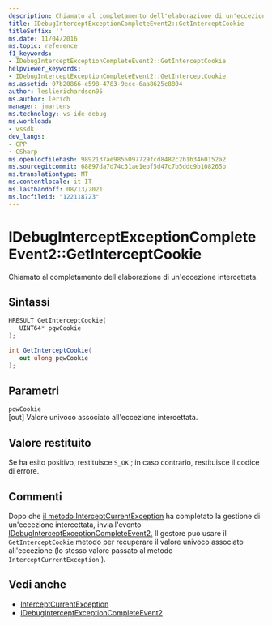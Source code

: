 ```yaml
---
description: Chiamato al completamento dell'elaborazione di un'eccezione intercettata.
title: IDebugInterceptExceptionCompleteEvent2::GetInterceptCookie
titleSuffix: ''
ms.date: 11/04/2016
ms.topic: reference
f1_keywords:
- IDebugInterceptExceptionCompleteEvent2::GetInterceptCookie
helpviewer_keywords:
- IDebugInterceptExceptionCompleteEvent2::GetInterceptCookie
ms.assetid: 07b20866-e598-4783-9ecc-6aa8625c8804
author: leslierichardson95
ms.author: lerich
manager: jmartens
ms.technology: vs-ide-debug
ms.workload:
- vssdk
dev_langs:
- CPP
- CSharp
ms.openlocfilehash: 9892137ae9855097729fcd8482c2b1b3460152a2
ms.sourcegitcommit: 68897da7d74c31ae1ebf5d47c7b5ddc9b108265b
ms.translationtype: MT
ms.contentlocale: it-IT
ms.lasthandoff: 08/13/2021
ms.locfileid: "122118723"
---
```

# <a name="idebuginterceptexceptioncompleteevent2getinterceptcookie"></a>IDebugInterceptExceptionCompleteEvent2::GetInterceptCookie
Chiamato al completamento dell'elaborazione di un'eccezione intercettata.

## <a name="syntax"></a>Sintassi

```cpp
HRESULT GetInterceptCookie(
   UINT64* pqwCookie
);
```

```csharp
int GetInterceptCookie(
   out ulong pqwCookie
);
```

## <a name="parameters"></a>Parametri
`pqwCookie`\
[out] Valore univoco associato all'eccezione intercettata.

## <a name="return-value"></a>Valore restituito
 Se ha esito positivo, restituisce `S_OK` ; in caso contrario, restituisce il codice di errore.

## <a name="remarks"></a>Commenti
 Dopo che [il metodo InterceptCurrentException](../../../extensibility/debugger/reference/idebugstackframe3-interceptcurrentexception.md) ha completato la gestione di un'eccezione intercettata, invia l'evento [IDebugInterceptExceptionCompleteEvent2.](../../../extensibility/debugger/reference/idebuginterceptexceptioncompleteevent2.md) Il gestore può usare il `GetInterceptCookie` metodo per recuperare il valore univoco associato all'eccezione (lo stesso valore passato al metodo `InterceptCurrentException` ).

## <a name="see-also"></a>Vedi anche
- [InterceptCurrentException](../../../extensibility/debugger/reference/idebugstackframe3-interceptcurrentexception.md)
- [IDebugInterceptExceptionCompleteEvent2](../../../extensibility/debugger/reference/idebuginterceptexceptioncompleteevent2.md)
